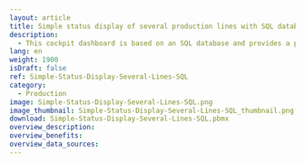 ```yaml
---
layout: article
title: Simple status display of several production lines with SQL database connection
description: 
  - This cockpit dashboard is based on an SQL database and provides a practical overview of several production lines. It also shows the individual work steps of each production line, as well as the progress of the individual work steps.
lang: en
weight: 1900
isDraft: false
ref: Simple-Status-Display-Several-Lines-SQL
category:
  - Production
image: Simple-Status-Display-Several-Lines-SQL.png
image_thumbnail: Simple-Status-Display-Several-Lines-SQL_thumbnail.png
download: Simple-Status-Display-Several-Lines-SQL.pbmx
overview_description:
overview_benefits:
overview_data_sources:
---
```

